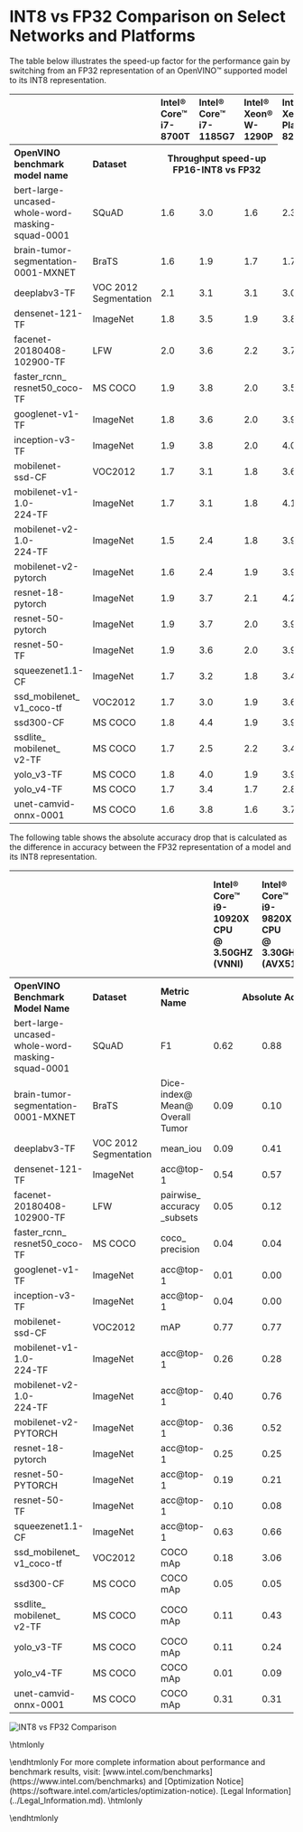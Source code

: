 # INT8 vs FP32 Comparison on Select Networks and Platforms

The table below illustrates the speed-up factor for the performance gain by switching from an FP32 representation of an OpenVINO™ supported model to its INT8 representation. 

<table>
  <tr align="left">
    <th></th>
    <th></th>
    <th>Intel® Core™ <br>i7-8700T</th>
    <th>Intel® Core™ <br>i7-1185G7</th>
    <th>Intel® Xeon® <br>W-1290P</th>
    <th>Intel® Xeon® <br>Platinum <br>8270</th>
  </tr>
  <tr align="left">
    <th>OpenVINO <br>benchmark <br>model name</th>
    <th>Dataset</th>
    <th colspan="3" align="center">Throughput speed-up FP16-INT8 vs FP32</th>
  </tr>
  <tr>
    <td>bert-large-<br>uncased-whole-word-<br>masking-squad-0001</td>
    <td>SQuAD</td>
    <td>1.6</td>
    <td>3.0</td>
    <td>1.6</td>
    <td>2.3</td>
  </tr>
  <tr>
    <td>brain-tumor-<br>segmentation-<br>0001-MXNET</td>
    <td>BraTS</td>
    <td>1.6</td>
    <td>1.9</td>
    <td>1.7</td>
    <td>1.7</td>
  </tr>
  <tr>
    <td>deeplabv3-TF</td>
    <td>VOC 2012<br>Segmentation</td>
    <td>2.1</td>
    <td>3.1</td>
    <td>3.1</td>
    <td>3.0</td>
  </tr>
  <tr>
    <td>densenet-121-TF</td>
    <td>ImageNet</td>
    <td>1.8</td>
    <td>3.5</td>
    <td>1.9</td>
    <td>3.8</td>
  </tr>
  <tr>
    <td>facenet-<br>20180408-<br>102900-TF</td>
    <td>LFW</td>
    <td>2.0</td>
    <td>3.6</td>
    <td>2.2</td>
    <td>3.7</td>
  </tr>
  <tr>
    <td>faster_rcnn_<br>resnet50_coco-TF</td>
    <td>MS COCO</td>
    <td>1.9</td>
    <td>3.8</td>
    <td>2.0</td>
    <td>3.5</td>
  </tr>
  <tr>
    <td>googlenet-v1-TF</td>
    <td>ImageNet</td>
    <td>1.8</td>
    <td>3.6</td>
    <td>2.0</td>
    <td>3.9</td>
  </tr>
  <tr>
    <td>inception-v3-TF</td>
    <td>ImageNet</td>
    <td>1.9</td>
    <td>3.8</td>
    <td>2.0</td>
    <td>4.0</td>
  </tr>
  <tr>
    <td>mobilenet-<br>ssd-CF</td>
    <td>VOC2012</td>
    <td>1.7</td>
    <td>3.1</td>
    <td>1.8</td>
    <td>3.6</td>
  </tr>
  <tr>
    <td>mobilenet-v1-1.0-<br>224-TF</td>
    <td>ImageNet</td>
    <td>1.7</td>
    <td>3.1</td>
    <td>1.8</td>
    <td>4.1</td>
  </tr>
  <tr>
    <td>mobilenet-v2-1.0-<br>224-TF</td>
    <td>ImageNet</td>
    <td>1.5</td>
    <td>2.4</td>
    <td>1.8</td>
    <td>3.9</td>
  </tr>
  <tr>
    <td>mobilenet-v2-<br>pytorch</td>
    <td>ImageNet</td>
    <td>1.6</td>
    <td>2.4</td>
    <td>1.9</td>
    <td>3.9</td>
  </tr>
  <tr>
    <td>resnet-18-<br>pytorch</td>
    <td>ImageNet</td>
    <td>1.9</td>
    <td>3.7</td>
    <td>2.1</td>
    <td>4.2</td>
  </tr>
  <tr>
    <td>resnet-50-<br>pytorch</td>
    <td>ImageNet</td>
    <td>1.9</td>
    <td>3.7</td>
    <td>2.0</td>
    <td>3.9</td>
  </tr>
  <tr>
    <td>resnet-50-<br>TF</td>
    <td>ImageNet</td>
    <td>1.9</td>
    <td>3.6</td>
    <td>2.0</td>
    <td>3.9</td>
  </tr>
  <tr>
    <td>squeezenet1.1-<br>CF</td>
    <td>ImageNet</td>
    <td>1.7</td>
    <td>3.2</td>
    <td>1.8</td>
    <td>3.4</td>
  </tr>
  <tr>
    <td>ssd_mobilenet_<br>v1_coco-tf</td>
    <td>VOC2012</td>
    <td>1.7</td>
    <td>3.0</td>
    <td>1.9</td>
    <td>3.6</td>
  </tr>
  <tr>
    <td>ssd300-CF</td>
    <td>MS COCO</td>
    <td>1.8</td>
    <td>4.4</td>
    <td>1.9</td>
    <td>3.9</td>
  </tr>
  <tr>
    <td>ssdlite_<br>mobilenet_<br>v2-TF</td>
    <td>MS COCO</td>
    <td>1.7</td>
    <td>2.5</td>
    <td>2.2</td>
    <td>3.4</td>
  </tr>
  <tr>
    <td>yolo_v3-TF</td>
    <td>MS COCO</td>
    <td>1.8</td>
    <td>4.0</td>
    <td>1.9</td>
    <td>3.9</td>
  </tr>
  <tr>
    <td>yolo_v4-TF</td>
    <td>MS COCO</td>
    <td>1.7</td>
    <td>3.4</td>
    <td>1.7</td>
    <td>2.8</td>
  </tr>
  <tr>
    <td>unet-camvid-onnx-0001</td>
    <td>MS COCO</td>
    <td>1.6</td>
    <td>3.8</td>
    <td>1.6</td>
    <td>3.7</td>
  </tr>
</table>

The following table shows the absolute accuracy drop that is calculated as the difference in accuracy between the FP32 representation of a model and its INT8 representation.

<table>
  <tr align="left">
    <th></th>
    <th></th>
    <th></th>
    <th>Intel® Core™ <br>i9-10920X CPU<br>@ 3.50GHZ (VNNI)</th>
    <th>Intel® Core™ <br>i9-9820X CPU<br>@ 3.30GHz (AVX512)</th>
    <th>Intel® Core™ <br>i7-6700K CPU<br>@ 4.0GHz (AVX2)</th>
    <th>Intel® Core™ <br>i7-1185G7 CPU<br>@ 4.0GHz (TGL VNNI)</th>
  </tr>
  <tr align="left">
    <th>OpenVINO Benchmark <br>Model Name</th>
    <th>Dataset</th>
    <th>Metric Name</th>
    <th colspan="4" align="center">Absolute Accuracy Drop, %</th>
  </tr>
  <tr>
    <td>bert-large-uncased-whole-word-masking-squad-0001</td>
    <td>SQuAD</td>
    <td>F1</td>
    <td>0.62</td>
    <td>0.88</td>
    <td>0.52</td>
    <td>0.62</td>
  </tr>
  <tr>
    <td>brain-tumor-<br>segmentation-<br>0001-MXNET</td>
    <td>BraTS</td>
    <td>Dice-index@ <br>Mean@ <br>Overall Tumor</td>
    <td>0.09</td>
    <td>0.10</td>
    <td>0.11</td>
    <td>0.09</td>
  </tr>
  <tr>
    <td>deeplabv3-TF</td>
    <td>VOC 2012<br>Segmentation</td>
    <td>mean_iou</td>
    <td>0.09</td>
    <td>0.41</td>
    <td>0.41</td>
    <td>0.09</td>
  </tr>
  <tr>
    <td>densenet-121-TF</td>
    <td>ImageNet</td>
    <td>acc@top-1</td>
    <td>0.54</td>
    <td>0.57</td>
    <td>0.57</td>
    <td>0.54</td>
  </tr>
  <tr>
    <td>facenet-<br>20180408-<br>102900-TF</td>
    <td>LFW</td>
    <td>pairwise_<br>accuracy<br>_subsets</td>
    <td>0.05</td>
    <td>0.12</td>
    <td>0.12</td>
    <td>0.05</td>
  </tr>
  <tr>
    <td>faster_rcnn_<br>resnet50_coco-TF</td>
    <td>MS COCO</td>
    <td>coco_<br>precision</td>
    <td>0.04</td>
    <td>0.04</td>
    <td>0.04</td>
    <td>0.04</td>
  </tr>
  <tr>
    <td>googlenet-v1-TF</td>
    <td>ImageNet</td>
    <td>acc@top-1</td>
    <td>0.01</td>
    <td>0.00</td>
    <td>0.00</td>
    <td>0.01</td>
  </tr>
  <tr>
    <td>inception-v3-TF</td>
    <td>ImageNet</td>
    <td>acc@top-1</td>
    <td>0.04</td>
    <td>0.00</td>
    <td>0.00</td>
    <td>0.04</td>
  </tr>
  <tr>
    <td>mobilenet-<br>ssd-CF</td>
    <td>VOC2012</td>
    <td>mAP</td>
    <td>0.77</td>
    <td>0.77</td>
    <td>0.77</td>
    <td>0.77</td>
  </tr>
  <tr>
    <td>mobilenet-v1-1.0-<br>224-TF</td>
    <td>ImageNet</td>
    <td>acc@top-1</td>
    <td>0.26</td>
    <td>0.28</td>
    <td>0.28</td>
    <td>0.26</td>
  </tr>
  <tr>
    <td>mobilenet-v2-1.0-<br>224-TF</td>
    <td>ImageNet</td>
    <td>acc@top-1</td>
    <td>0.40</td>
    <td>0.76</td>
    <td>0.76</td>
    <td>0.40</td>
  </tr>
  <tr>
    <td>mobilenet-v2-<br>PYTORCH</td>
    <td>ImageNet</td>
    <td>acc@top-1</td>
    <td>0.36</td>
    <td>0.52</td>
    <td>0.52</td>
    <td>0.36</td>
  </tr>
  <tr>
    <td>resnet-18-<br>pytorch</td>
    <td>ImageNet</td>
    <td>acc@top-1</td>
    <td>0.25</td>
    <td>0.25</td>
    <td>0.25</td>
    <td>0.25</td>
  </tr>
  <tr>
    <td>resnet-50-<br>PYTORCH</td>
    <td>ImageNet</td>
    <td>acc@top-1</td>
    <td>0.19</td>
    <td>0.21</td>
    <td>0.21</td>
    <td>0.19</td>
  </tr>
  <tr>
    <td>resnet-50-<br>TF</td>
    <td>ImageNet</td>
    <td>acc@top-1</td>
    <td>0.10</td>
    <td>0.08</td>
    <td>0.08</td>
    <td>0.10</td>
  </tr>
  <tr>
    <td>squeezenet1.1-<br>CF</td>
    <td>ImageNet</td>
    <td>acc@top-1</td>
    <td>0.63</td>
    <td>0.66</td>
    <td>0.66</td>
    <td>0.63</td>
  </tr>
  <tr>
    <td>ssd_mobilenet_<br>v1_coco-tf</td>
    <td>VOC2012</td>
    <td>COCO mAp</td>
    <td>0.18</td>
    <td>3.06</td>
    <td>3.06</td>
    <td>0.18</td>
  </tr>
  <tr>
    <td>ssd300-CF</td>
    <td>MS COCO</td>
    <td>COCO mAp</td>
    <td>0.05</td>
    <td>0.05</td>
    <td>0.05</td>
    <td>0.05</td>
  </tr>
  <tr>
    <td>ssdlite_<br>mobilenet_<br>v2-TF</td>
    <td>MS COCO</td>
    <td>COCO mAp</td>
    <td>0.11</td>
    <td>0.43</td>
    <td>0.43</td>
    <td>0.11</td>
  </tr>
  <tr>
    <td>yolo_v3-TF</td>
    <td>MS COCO</td>
    <td>COCO mAp</td>
    <td>0.11</td>
    <td>0.24</td>
    <td>0.24</td>
    <td>0.11</td>
  </tr>
  <tr>
    <td>yolo_v4-TF</td>
    <td>MS COCO</td>
    <td>COCO mAp</td>
    <td>0.01</td>
    <td>0.09</td>
    <td>0.09</td>
    <td>0.01</td>
  </tr>
  <tr>
    <td>unet-camvid-<br>onnx-0001</td>
    <td>MS COCO</td>
    <td>COCO mAp</td>
    <td>0.31</td>
    <td>0.31</td>
    <td>0.31</td>
    <td>0.31</td>
  </tr>
</table>

![INT8 vs FP32 Comparison](img/int8vsfp32.png)

\htmlonly
<style>
    .footer {
        display: none;
    }
</style>
<div class="opt-notice-wrapper">
<p class="opt-notice">
\endhtmlonly
For more complete information about performance and benchmark results, visit: [www.intel.com/benchmarks](https://www.intel.com/benchmarks) and [Optimization Notice](https://software.intel.com/articles/optimization-notice). [Legal Information](../Legal_Information.md).
\htmlonly
</p>
</div>
\endhtmlonly